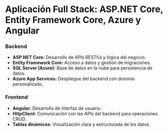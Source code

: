 # Aplicación Full Stack: ASP.NET Core, Entity Framework Core, Azure y Angular 

### Backend
- **ASP.NET Core:** Desarrollo de APIs RESTful y lógica del negocio.
- **Entity Framework Core:** Acceso a datos y gestión de migraciones.
- **SQL Server (Azure):** Base de datos en la nube para persistencia de datos.
- **Azure App Services:** Despliegue del backend con dominio personalizado.

### Frontend
- **Angular:** Desarrollo de interfaz de usuario.
- **HttpClient:** Comunicación con las APIs del backend para operaciones CRUD.
- **Tablas dinámicas:** Visualización clara y estructurada de los datos.
